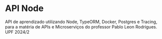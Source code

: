 # API Node

API de aprendizado utilizando Node, TypeORM, Docker, Postgres e Tracing, para a matéria de APIs e Microserviços do professor Pablo Leon Rodrigues. UPF 2024/2